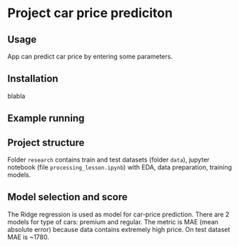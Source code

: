 # Project car price prediciton

## Usage

App can predict car price by entering some parameters.

## Installation

blabla
## Example running

## Project structure

Folder `research` contains train and test datasets (folder `data`), jupyter notebook (file `processing_lesson.ipynb`) with EDA, data preparation, training models.

## Model selection and score

The Ridge regression is used as model for car-price prediction. There are 2 models for type of cars: premium and regular.
The metric is MAE (mean absolute error) because data contains extremely high price. 
On test dataset MAE is ~1780. 
